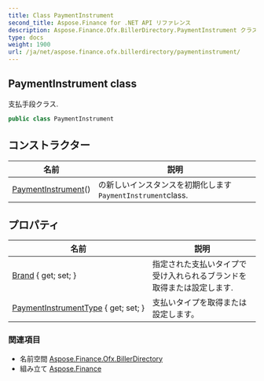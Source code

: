 ```yaml
---
title: Class PaymentInstrument
second_title: Aspose.Finance for .NET API リファレンス
description: Aspose.Finance.Ofx.BillerDirectory.PaymentInstrument クラス. 支払手段クラス.
type: docs
weight: 1900
url: /ja/net/aspose.finance.ofx.billerdirectory/paymentinstrument/
---
```

## PaymentInstrument class

支払手段クラス.

```csharp
public class PaymentInstrument
```

## コンストラクター

| 名前 | 説明 |
| --- | --- |
| [PaymentInstrument](paymentinstrument/)() | の新しいインスタンスを初期化します`PaymentInstrument`class. |

## プロパティ

| 名前 | 説明 |
| --- | --- |
| [Brand](../../aspose.finance.ofx.billerdirectory/paymentinstrument/brand/) { get; set; } | 指定された支払いタイプで受け入れられるブランドを取得または設定します. |
| [PaymentInstrumentType](../../aspose.finance.ofx.billerdirectory/paymentinstrument/paymentinstrumenttype/) { get; set; } | 支払いタイプを取得または設定します。 |

### 関連項目

* 名前空間 [Aspose.Finance.Ofx.BillerDirectory](../../aspose.finance.ofx.billerdirectory/)
* 組み立て [Aspose.Finance](../../)


